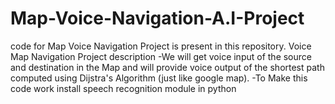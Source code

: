 # Map-Voice-Navigation-A.I-Project
code for Map Voice Navigation Project is present in this repository.
Voice Map Navigation Project description
  -We will get voice input of the source and destination in the Map and will provide voice output of the shortest path computed using Dijstra's Algorithm (just like google map).
  -To Make this code work install speech recognition module in python

